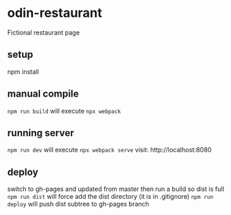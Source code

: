 # odin-restaurant
Fictional restaurant page

## setup
npm install

## manual compile
`npm run build`
will execute `npx webpack`


## running server
`npm run dev`
will execute `npx webpack serve`
visit: http://localhost:8080

## deploy 
switch to gh-pages and updated from master then run a build so dist is full
`npm run dist`
will force add the dist directory (it is in .gitignore)
`npm run deploy`
will push dist subtree to gh-pages branch